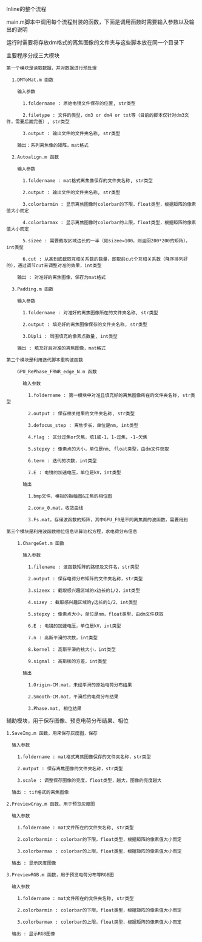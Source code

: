 Inline的整个流程

main.m脚本中调用每个流程封装的函数，下面是调用函数时需要输入参数以及输出的说明

运行时需要将存放dm格式的离焦图像的文件夹与这些脚本放在同一个目录下

主要程序分成三大模块

    第一个模块是读取数据，并对数据进行预处理

      1.DMToMat.m 函数
  
        输入参数
    
          1.foldername : 原始电镜文件保存的位置, str类型
      
          2.filetype : 文件的类型，dm3 or dm4 or txt等（目前的脚本仅针对dm3文件，需要后面完善）, str类型
      
          3.output : 输出文件的文件夹名称, str类型
      
        输出：系列离焦像的矩阵，mat格式
    
      2.Autoalign.m 函数
  
        输入参数
      
          1.foldername : mat格式离焦像保存的文件夹名称, str类型
      
          2.output : 输出文件的文件夹名称, str类型
      
          3.colorbarmin : 显示离焦图像时colorbar的下限，float类型，根据矩阵的像素值大小而定
      
          4.colorbarmax : 显示离焦图像时colorbar的上限，float类型，根据矩阵的像素值大小而定
      
          5.sizee : 需要截取区域边长的一半（如sizee=100，则返回200*200的矩阵），int类型
      
          6.cut : 从高到底截取互相关系数的数量，即取前cut个互相关系数（降序排列好的），通过调节cut来调整对准的效果，int类型
      
        输出 : 对准好的离焦图像，保存为mat格式
  
      3.Padding.m 函数
    
        输入参数
      
          1.foldername : 对准好的离焦图像所在的文件夹名称, str类型
      
          2.output : 填充好的离焦图像保存的文件夹名称, str类型
      
          3.DUpli : 周围填充的像素点数量, int类型
    
        输出 : 填充好且对准的离焦图像，mat格式
  
    第二个模块是利用迭代脚本重构波函数
        
        GPU_RePhase_FRWR_edge_N.m 函数
          
          输入参数
            
            1.foldername : 第一模块中对准且填充好的离焦图像所在的文件夹名称, str类型
            
            2.output : 保存相关结果的文件夹名称, str类型
            
            3.defocus_step : 离焦步长，单位是nm, int类型
            
            4.flag : 区分过焦or欠焦，填1或-1，1-过焦，-1-欠焦
            
            5.stepxy : 像素点的大小，单位是nm, float类型，由dm文件获取
            
            6.term : 迭代的次数，int类型
            
            7.E : 电镜的加速电压，单位是kV，int类型
          
          输出
            
            1.bmp文件，模拟的振幅图&正焦的相位图
            
            2.conv_0.mat，收敛曲线
            
            3.Fs.mat，存储波函数的矩阵，其中GPU_F0是不同离焦面的波函数，需要用到
      
    第三个模块是利用波函数相位信息计算泊松方程，求电荷分布信息
        
        1.ChargeGet.m 函数
          
          输入参数
            
            1.filename : 波函数矩阵的路径及文件名，str类型
            
            2.output : 保存电荷分布矩阵的文件夹名称，str类型
            
            3.sizeex : 截取感兴趣区域的x边长的1/2，int类型
            
            4.sizey : 截取感兴趣区域的y边长的1/2，int类型
            
            5.stepxy : 像素点大小，单位是nm，float类型，由dm文件获取
            
            6.E : 电镜的加速电压，单位是kV，int类型
            
            7.n : 高斯平滑的次数，int类型
            
            8.kernel : 高斯平滑的核大小，int类型
            
            9.sigmal : 高斯核的方差，int类型
            
          输出
            
            1.Origin-CM.mat，未经平滑的原始电荷分布结果
            
            2.Smooth-CM.mat，平滑后的电荷分布结果
            
            3.Phase.mat, 相位结果
  辅助模块，用于保存图像、预览电荷分布结果、相位
    
    1.SaveImg.m 函数，用来保存灰度图，保存
      
      输入参数
        
        1.foldername : mat格式离焦图像保存的文件夹名称，str类型
        
        2.output : 保存离焦图像的文件夹名称，str类型
        
        3.scale : 调整保存图像的亮度，float类型，越大，图像的亮度越大
      
      输出 : tif格式的离焦图像
    
    2.PreviewGray.m 函数，用于预览灰度图
      
      输入参数
        
        1.foldername : mat文件所在的文件夹名称, str类型
        
        2.colorbarmin : colorbar的下限，float类型，根据矩阵的像素值大小而定
        
        3.colorbarmax : colorbar的上限，float类型，根据矩阵的像素值大小而定
        
      输出 : 显示灰度图像
    
    3.PreviewRGB.m 函数，用于预览电荷分布等RGB图
    
      输入参数
        
        1.foldername : mat文件所在的文件夹名称, str类型
        
        2.colorbarmin : colorbar的下限，float类型，根据矩阵的像素值大小而定
        
        3.colorbarmax : colorbar的上限，float类型，根据矩阵的像素值大小而定
      
      输出 : 显示RGB图像
